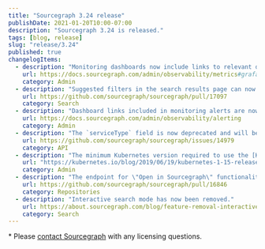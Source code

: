 ```yaml
---
title: "Sourcegraph 3.24 release"
publishDate: 2021-01-20T10:00-07:00
description: "Sourcegraph 3.24 is released."
tags: [blog, release]
slug: "release/3.24"
published: true
changelogItems:
  - description: "Monitoring dashboards now include links to relevant documentation and annotation overlays for alerts and version changes."
    url: https://docs.sourcegraph.com/admin/observability/metrics#grafana
    category: Admin
  - description: "Suggested filters in the search results page can now be scrolled."
    url: https://github.com/sourcegraph/sourcegraph/pull/17097
    category: Search
  - description: "Dashboard links included in monitoring alerts are now more specific."
    url: https://docs.sourcegraph.com/admin/observability/alerting
    category: Admin
  - description: "The `serviceType` field is now deprecated and will be removed completely in a future release. The `serviceKind` field of the `ExternalServiceKind` type has been added to `Repository.externalURLs` GraphQL API."
    url: https://github.com/sourcegraph/sourcegraph/issues/14979
    category: API
  - description: "The minimum Kubernetes version required to use the [Kubernetes deployment option](https://docs.sourcegraph.com/admin/install/kubernetes) is now v1.15 (released June 2019)."
    url: "https://kubernetes.io/blog/2019/06/19/kubernetes-1-15-release-announcement/"
    category: Admin
  - description: "The endpoint for \"Open in Sourcegraph\" functionality in editor extensions now uses code host connection information to resolve the repository, which makes it more correct and respect the `repositoryPathPattern` setting."
    url: https://github.com/sourcegraph/sourcegraph/pull/16846
    category: Repositories
  - description: "Interactive search mode has now been removed."
    url: https://about.sourcegraph.com/blog/feature-removal-interactive-search-mode/
    category: Search
---
```

\* Please [contact Sourcegraph](https://about.sourcegraph.com/contact/sales/) with any licensing questions.
